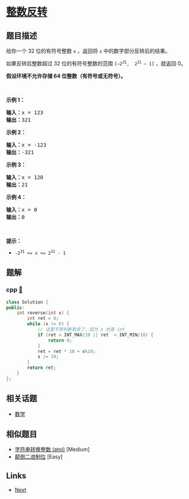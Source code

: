 
# [整数反转](https://leetcode-cn.com/problems/reverse-integer)

## 题目描述

<p>给你一个 32 位的有符号整数 <code>x</code> ，返回将 <code>x</code> 中的数字部分反转后的结果。</p>

<p>如果反转后整数超过 32 位的有符号整数的范围 <code>[−2<sup>31</sup>,  2<sup>31 </sup>− 1]</code> ，就返回 0。</p>
<strong>假设环境不允许存储 64 位整数（有符号或无符号）。</strong>

<p> </p>

<p><strong>示例 1：</strong></p>

<pre>
<strong>输入：</strong>x = 123
<strong>输出：</strong>321
</pre>

<p><strong>示例 2：</strong></p>

<pre>
<strong>输入：</strong>x = -123
<strong>输出：</strong>-321
</pre>

<p><strong>示例 3：</strong></p>

<pre>
<strong>输入：</strong>x = 120
<strong>输出：</strong>21
</pre>

<p><strong>示例 4：</strong></p>

<pre>
<strong>输入：</strong>x = 0
<strong>输出：</strong>0
</pre>

<p> </p>

<p><strong>提示：</strong></p>

<ul>
	<li><code>-2<sup>31</sup> <= x <= 2<sup>31</sup> - 1</code></li>
</ul>


## 题解

### cpp [🔗](reverse-integer.cpp) 
```cpp
class Solution {
public:
    int reverse(int x) {
        int ret = 0;
        while (x != 0) {
            // 这里不用判断取余了，因为 x 也是 int
            if (ret > INT_MAX/10 || ret  < INT_MIN/10) {
                return 0;
            }
            ret = ret * 10 + x%10;
            x /= 10;
        }
        return ret;
    }
};
```


## 相关话题

- [数学](https://leetcode-cn.com/tag/math) 


## 相似题目

- [字符串转换整数 (atoi)](../string-to-integer-atoi/README.md)  [Medium] 
- [颠倒二进制位](../reverse-bits/README.md)  [Easy] 


## Links

- [Next](../string-to-integer-atoi/README.md) 

